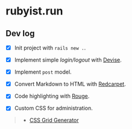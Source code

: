 # rubyist.run

## Dev log

- [x] Init project with `rails new .`.

- [x] Implement simple *login/logout* with [Devise](https://github.com/heartcombo/devise).

- [x] Implement `post` model.

- [x] Convert Markdown to HTML with [Redcarpet](https://github.com/vmg/redcarpet).

- [x] Code highlighting with [Rouge](https://github.com/rouge-ruby/rouge).

- [x] Custom CSS for administration. 


> - [CSS Grid Generator](https://cssgrid-generator.netlify.app/)